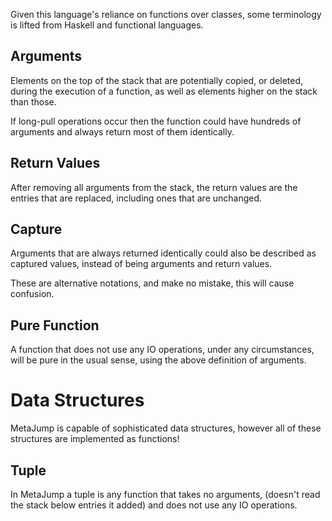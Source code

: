 
Given this language's reliance on functions over classes, some terminology is lifted from Haskell and functional languages.

Arguments
---------

Elements on the top of the stack that are potentially copied, or deleted, during the execution of a function, as well as elements higher on the stack than those.

If long-pull operations occur then the function could have hundreds of arguments and always return most of them identically.

Return Values
-------------

After removing all arguments from the stack, the return values are the entries that are replaced, including ones that are unchanged.

Capture
-------

Arguments that are always returned identically could also be described as captured values, instead of being arguments and return values.

These are alternative notations, and make no mistake, this will cause confusion.

Pure Function
-------------

A function that does not use any IO operations, under any circumstances, will be pure in the usual sense, using the above definition of arguments.



Data Structures
===============

MetaJump is capable of sophisticated data structures, however all of these structures are implemented as functions!

Tuple
-----

In MetaJump a tuple is any function that takes no arguments, (doesn't read the stack below entries it added) and does not use any IO operations.

